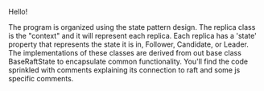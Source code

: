 Hello!

The program is organized using the state pattern design. The replica class is the "context" and it will represent each replica. Each replica has a 'state' property that represents the state it is in, Follower, Candidate, or Leader. The implementations of these classes are derived from out base class BaseRaftState to encapsulate common functionality. You'll find the code sprinkled with comments explaining its connection to raft and some js specific comments.